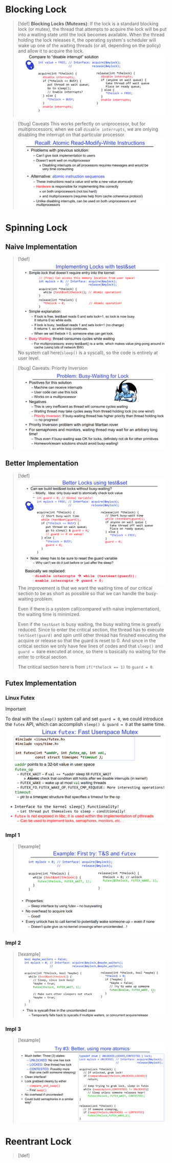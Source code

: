 # Blocking Lock
> [!def]
> **Blocking Locks (Mutexes)**: If the lock is a standard blocking lock (or mutex), the thread that attempts to acquire the lock will be put into a waiting state until the lock becomes available. When the thread holding the lock releases it, the operating system's scheduler will wake up one of the waiting threads (or all, depending on the policy) and allow it to acquire the lock.
> ![](Lock_Implementations.assets/image-20240416190402680.png)

> [!bug] Caveats
> This works perfectly on uniprocessor, but for multiprocessors, when we call `disable interrupts`, we are onlying disabling the interrupt on that particular processor.
> ![](Lock_Implementations.assets/image-20240416193247004.png)








# Spinning Lock
## Naive Implementation
> [!def]
> ![](Lock_Implementations.assets/image-20240416182813982.png)
> No system call here(`sleep()` is a syscall), so the code is entirely at user level.

> [!bug] Caveats: Priority Inversion
> ![](Lock_Implementations.assets/image-20240416183327122.png)



## Better Implementation
> [!def]
> ![](Lock_Implementations.assets/image-20240416184403109.png)![](Lock_Implementations.assets/image-20240416190248084.png)
> The improvement is that we want the waiting time of our critical section to be as short as possible so that we can handle the busy-waiting problem.
> 
> Even if there is a system call(compared with naive implementation), the waiting time is minimized.
> 
> Even if the `test&set` is busy waiting, the busy waiting time is greatly reduced. Since to enter the critical section, the thread has to execute `test&set(guard)` and spin until other thread has finished executing the acquire or release so that the guard is reset to 0. And since in the critical section we only have few lines of codes and that `sleep()` and `guard = 0`are executed at once, so there is basically no waiting for the enter to critical section.
> 
> The critical section here is from `if(*thelock == 1)` to `guard = 0`. 




## Futex Implementation
### Linux Futex
> [!important]
> 
>  To deal with the `sleep()` system call and set `guard = 0`, we could introduce the `futex` API, which can accomplish `sleep() & guard = 0` at the same time.
>  ![](Lock_Implementations.assets/image-20240416192055652.png)

### Impl 1
> [!example]
> ![](Lock_Implementations.assets/image-20240416192542586.png)




### Impl 2
> [!example]
> ![](Lock_Implementations.assets/image-20240416192754148.png)


### Impl 3
> [!example]
> ![](Lock_Implementations.assets/image-20240416192559892.png)



# Reentrant Lock
> [!def]






